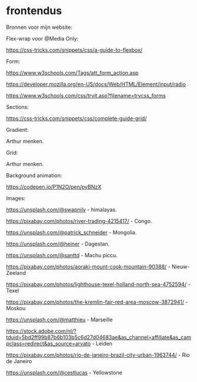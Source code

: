 # frontendus

Bronnen voor mijn website: 

Flex-wrap voor @Media Only:

https://css-tricks.com/snippets/css/a-guide-to-flexbox/

Form:

https://www.w3schools.com/Tags/att_form_action.asp

https://developer.mozilla.org/en-US/docs/Web/HTML/Element/input/radio

https://www.w3schools.com/css/tryit.asp?filename=trycss_forms


Sections:

https://css-tricks.com/snippets/css/complete-guide-grid/


Gradient:

Arthur menken.


Grid:

Arthur menken.


Background animation:

https://codepen.io/P1N2O/pen/pyBNzX


Images:

https://unsplash.com/@swapnilv - himalayas.

https://pixabay.com/photos/river-trading-4215417/ - Congo.

https://unsplash.com/@patrick_schneider - Mongolia.

https://unsplash.com/@heiner - Dagestan.

https://unsplash.com/@santtd - Machu piccu.

https://pixabay.com/photos/aoraki-mount-cook-mountain-90388/ - Nieuw-Zeeland

https://pixabay.com/photos/lighthouse-texel-holland-north-sea-4752594/ - Texel

https://pixabay.com/photos/the-kremlin-fair-red-area-moscow-3872941/ - Moskou

https://unsplash.com/@matthieu - Marseille

https://stock.adobe.com/nl/?tduid=5bd2ff99b87b6b103b5c6d27d04683ae&as_channel=affiliate&as_campclass=redirect&as_source=arvato - Leiden

https://pixabay.com/photos/rio-de-janeiro-brazil-city-urban-1963744/ - Rio de Janeiro

https://unsplash.com/@cestlucas - Yellowstone
